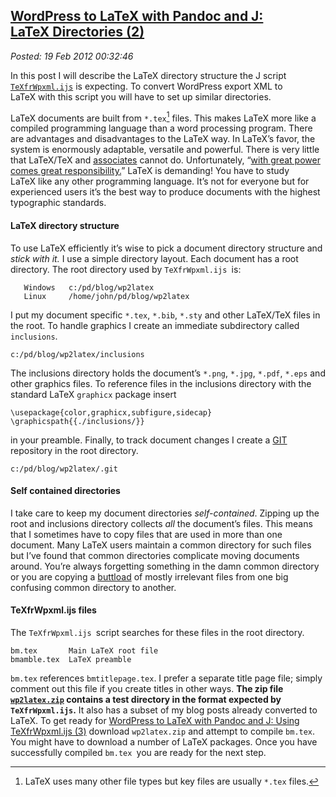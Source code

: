 [WordPress to LaTeX with Pandoc and J: LaTeX Directories
(2)](http://bakerjd99.wordpress.com/2012/02/18/wordpress-to-latex-with-pandoc-and-j-latex-directories-part-2-2/)
-------------------------------------------------------------------------------------------------------------------------------------------------------------------------

*Posted: 19 Feb 2012 00:32:46*

In this post I will describe the LaTeX directory structure the J script
[`TeXfrWpxml.ijs`](http://www.box.com/s/9v5b6ub9cya108c03mr7) is
expecting. To convert WordPress export XML to LaTeX with this script you
will have to set up similar directories.

LaTeX documents are built from `*.tex`[^a2456] files. This makes LaTeX more
like a compiled programming language than a word processing program.
There are advantages and disadvantages to the LaTeX way. In LaTeX’s
favor, the system is enormously adaptable, versatile and powerful. There
is very little that LaTeX/TeX and
[associates](http://www.amazon.com/LaTeX-Companions-Third-Revised-Boxed/dp/0321514432)
cannot do. Unfortunately, “[with great power comes great
responsibility.](http://www.youtube.com/watch?v=IKmQW7JTb6s)” LaTeX is
demanding! You have to study LaTeX like any other programming language.
It’s not for everyone but for experienced users it’s the best way to
produce documents with the highest typographic standards.

#### LaTeX directory structure

To use LaTeX efficiently it’s wise to pick a document directory
structure and *stick with it.* I use a simple directory layout. Each
document has a root directory. The root directory used by
`TeXfrWpxml.ijs `is:


                                            
       Windows   c:/pd/blog/wp2latex        
       Linux     /home/john/pd/blog/wp2latex
                                            



I put my document specific `*.tex`, `*.bib`, `*.sty` and other
LaTeX/TeX files in the root. To handle graphics I create an immediate
subdirectory called `inclusions`.

    c:/pd/blog/wp2latex/inclusions

The inclusions directory holds the document’s `*.png`, `*.jpg`, `*.pdf`,
`*.eps` and other graphics files. To reference files in the inclusions
directory with the standard LaTeX `graphicx` package insert

    \usepackage{color,graphicx,subfigure,sidecap}
    \graphicspath{{./inclusions/}}

in your preamble. Finally, to track document changes I create a
[GIT](http://git-scm.com/) repository in the root directory.

    c:/pd/blog/wp2latex/.git

#### Self contained directories

I take care to keep my document directories *self-contained*. Zipping up
the root and inclusions directory collects *all* the document’s files.
This means that I sometimes have to copy files that are used in more
than one document. Many LaTeX users maintain a common directory for such
files but I’ve found that common directories complicate moving documents
around. You’re always forgetting something in the damn common directory
or you are copying a
[buttload](http://www.urbandictionary.com/define.php?term=buttload) of
mostly irrelevant files from one big confusing common directory to
another.

#### TeXfrWpxml.ijs files

The `TeXfrWpxml.ijs `script searches for these files in the root
directory.


    bm.tex       Main LaTeX root file
    bmamble.tex  LaTeX preamble


`bm.tex` references `bmtitlepage.tex`. I prefer a separate title page
file; simply comment out this file if you create titles in other ways.
**The zip file
[`wp2latex.zip`](http://www.box.com/s/nioua15kpdod5lvruaxe) contains a
test directory in the format expected by `TeXfrWpxml.ijs`.** It also has
a subset of my blog posts already converted to LaTeX. To get ready for
[WordPress to LaTeX with Pandoc and J: Using TeXfrWpxml.ijs
(3)](http://bakerjd99.wordpress.com/2012/02/25/wordpress-to-latex-with-pandoc-and-j-using-texfrwpxml-ijs-part-3/)
download `wp2latex.zip` and attempt to compile `bm.tex`. You might have
to download a number of LaTeX packages. Once you have successfully
compiled `bm.tex `you are ready for the next step.

[^a2456]: LaTeX uses many other file types but key files are usually `*.tex`
    files.
